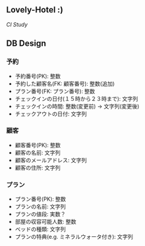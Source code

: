 Lovely-Hotel :)
---

_CI Study_

## DB Design
### 予約
* 予約番号(PK): 整数
* 予約した顧客名(FK: 顧客番号): 整数(追加)
* プラン番号(FK: プラン番号): 整数
* チェックインの日付(１５時から２３時まで): 文字列
* チェックインの時間: 整数(変更前) -> 文字列(変更後)
* チェックアウトの日付: 文字列

### 顧客
* 顧客番号(PK): 整数
* 顧客の名前: 文字列
* 顧客のメールアドレス: 文字列
* 顧客の住所: 文字列

### プラン
* プラン番号(PK): 整数
* プランの名前: 文字列
* プランの値段: 実数？
* 部屋の収容可能人数: 整数
* ベッドの種類: 文字列
* プランの特典(e.g. ミネラルウォータ付き): 文字列

